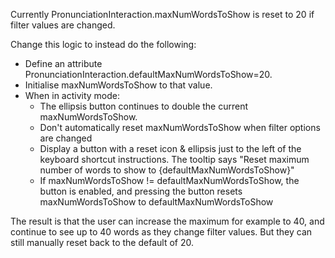 Currently PronunciationInteraction.maxNumWordsToShow is reset to 20 if filter values are changed.

Change this logic to instead do the following:

* Define an attribute PronunciationInteraction.defaultMaxNumWordsToShow=20.
* Initialise maxNumWordsToShow to that value.
* When in activity mode:
   * The ellipsis button continues to double the current maxNumWordsToShow.
   * Don't automatically reset maxNumWordsToShow when filter options are changed
   * Display a button  with a reset icon & ellipsis just to the left of the keyboard shortcut instructions.
     The tooltip says "Reset maximum number of words to show to {defaultMaxNumWordsToShow}"
   * If maxNumWordsToShow != defaultMaxNumWordsToShow, the button is enabled, and pressing the button
     resets maxNumWordsToShow to defaultMaxNumWordsToShow

The result is that the user can increase the maximum for example to 40, and continue to see up to 40
words as they change filter values. But they can still manually reset back to the default of 20.
